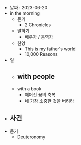 - 날짜 : 2023-06-20
- in the morning
	- 듣기
		- 2 Chronicles
	- 말하기
		-  배우자 / 동역자 
	- 찬양
		- This is my father's world
		- 10,000 Reasons
- 일
	- with people
		- 
	- with a book
		- 깨어진 꿈의 축복
		- 네 가장 소중한 것을 버려라
- 사건
	- 
- 듣기
	- Deuteronomy 
